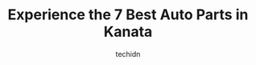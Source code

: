 ---
layout: ampstory
image: https://i0.wp.com/www.auto.or.id/wp-content/uploads/2023/06/autoshack-auto-parts-retail-location-0-kanata-1686326114.jpeg?resize=640,853
author: techidn
featured: false
description: Kanata, Ontario, Canada is a haven for Auto Parts enthusiasts, boasting an impressive array of 7 top-notch establishments. Whether youre a seasoned connoisseur or simply curious to explore 
title: Experience the 7 Best Auto Parts in Kanata
cover:
   title: Experience the 7 Best Auto Parts in Kanata
   subtitle: AUTO.OR.ID
   background: https://www.auto.or.id/wp-content/uploads/2023/06/autoshack-auto-parts-retail-location-0-kanata-1686326114.jpeg

pages: 
 - layout: thirds
   top: <h1>#1 AutoShack Auto Parts Retail Location</h1>
   bottom: "<p>Ordered on Amazon a wheel hub, said it fit on the website. It doesnt fit, so I had to buy another at a premium price. Then they try to say its not their fault and want </p>"
   background: https://www.auto.or.id/wp-content/uploads/2023/06/autoshack-auto-parts-retail-location-1-kanata-1686326115.jpeg
   backgroundblur: true
 - layout: thirds
   top: <h1>#2 Princess Auto</h1>
   bottom: "<p>3055 Palladium Dr, Kanata, ON K2T 0N2, Canada</p>"
   background: https://www.auto.or.id/wp-content/uploads/2023/06/autoshack-auto-parts-retail-location-2-kanata-1686326115.jpeg
   cta:
      link: https://www.auto.or.id/experience-the-7-best-auto-parts-in-kanata/
      text: Experience the 7 Best Auto Parts in Kanata
 - layout: thirds
   top: <h1>#3 Meineke Car Care Center - CLOSED</h1>
   bottom: "<p>36 Edgewater St, Kanata, ON K2L 1V8, Canada</p>"
   background: https://images.unsplash.com/photo-1558140275-312515f28cbb?ixlib=rb-4.0.3&ixid=MnwxMjA3fDB8MHxwaG90by1wYWdlfHx8fGVufDB8fHx8&auto=format&fit=crop&w=640&h=853&q=80
   cta:
      link: https://www.auto.or.id/experience-the-7-best-auto-parts-in-kanata/
      text: Experience the 7 Best Auto Parts in Kanata
 - layout: thirds
   top: <h1>#4 Standard Auto Wreckers</h1>
   bottom: "<p>5402 Old Richmond Rd, Nepean, ON K2R 1G7, Canada</p>"
   background: https://images.unsplash.com/photo-1626302592106-ad36b003cb39?ixlib=rb-4.0.3&ixid=MnwxMjA3fDB8MHxwaG90by1wYWdlfHx8fGVufDB8fHx8&auto=format&fit=crop&w=640&h=853&q=80
   cta:
      link: https://www.auto.or.id/experience-the-7-best-auto-parts-in-kanata/
      text: Experience the 7 Best Auto Parts in Kanata
 - layout: thirds
   top: <h1>#5 NCP Auto Parts Inc</h1>
   bottom: "<p>150 Katimavik Rd Unit 118, Kanata, ON K2L 2N2, Canada</p>"
   background: https://images.unsplash.com/photo-1555428691-388bb2e62bbb?ixlib=rb-4.0.3&ixid=MnwxMjA3fDB8MHxwaG90by1wYWdlfHx8fGVufDB8fHx8&auto=format&fit=crop&w=640&h=853&q=80
   cta:
      link: https://www.auto.or.id/experience-the-7-best-auto-parts-in-kanata/
      text: Experience the 7 Best Auto Parts in Kanata
 - layout: thirds
   top: <h1>#6 Kanata Ford Parts</h1>
   bottom: "<p>8000 Campeau Dr, Kanata, ON K1V 0W8, Canada</p>"
   background: https://images.unsplash.com/photo-1519752441410-d3ca70ecb937?ixlib=rb-4.0.3&ixid=MnwxMjA3fDB8MHxwaG90by1wYWdlfHx8fGVufDB8fHx8&auto=format&fit=crop&w=640&h=853&q=80
   cta:
      link: https://www.auto.or.id/experience-the-7-best-auto-parts-in-kanata/
      text: Experience the 7 Best Auto Parts in Kanata
 - layout: thirds
   top: <h1>#7 Kanata Honda Parts</h1>
   bottom: "<p>2500 Palladium Dr #800, Ottawa, ON K2V 1E2, Canada</p>"
   background: https://images.unsplash.com/photo-1622398703904-7ae5d55f8e1a?ixlib=rb-4.0.3&ixid=MnwxMjA3fDB8MHxwaG90by1wYWdlfHx8fGVufDB8fHx8&auto=format&fit=crop&w=640&h=853&q=80
   cta:
      link: https://www.auto.or.id/experience-the-7-best-auto-parts-in-kanata/
      text: Experience the 7 Best Auto Parts in Kanata
 - layout: thirds
   middle: Continue reading...
   background: https://images.unsplash.com/photo-1577732024748-f6ba00087e33?ixlib=rb-4.0.3&ixid=MnwxMjA3fDB8MHxwaG90by1wYWdlfHx8fGVufDB8fHx8&auto=format&fit=crop&w=640&h=853&q=80
   cta:
      link: https://www.auto.or.id/experience-the-7-best-auto-parts-in-kanata/
      text: Experience the 7 Best Auto Parts in Kanata

---